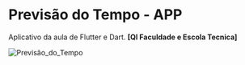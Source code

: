 # Previsão do Tempo - APP
Aplicativo da aula de Flutter e Dart.
**[QI Faculdade e Escola Tecnica]**

![Previsão_do_Tempo](https://www.progresso.am.br/image/noticias/w=650&q=80&crop-to-fit/dc67123bb0485ffde469e52579c14241unnamed1.png)
